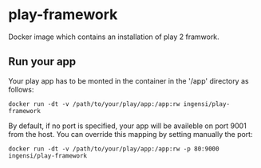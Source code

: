 # play-framework

Docker image which contains an installation of play 2 framwork.

## Run your app

Your play app has to be monted in the container in the '/app' directory as follows:

```
docker run -dt -v /path/to/your/play/app:/app:rw ingensi/play-framework
```

By default, if no port is specified, your app will be availeble on port 9001 from the host. You can override this mapping by setting manually the port:

```
docker run -dt -v /path/to/your/play/app:/app:rw -p 80:9000 ingensi/play-framework
```
